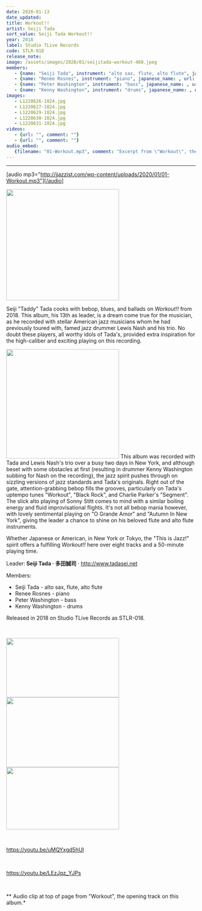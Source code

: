 ```yaml
---
date: 2020-01-13
date_updated: 
title: Workout!!
artist: Seiji Tada
sort_value: Seiji Tada Workout!!
year: 2018
label: Studio TLive Records
code: STLR-018
release_note: 
image: /assets/images/2020/01/seijitada-workout-460.jpeg
members:
   - {name: "Seiji Tada", instrument: "alto sax, flute, alto flute", japanese_name: , url: ""}
   - {name: "Renee Rosnes", instrument: "piano", japanese_name: , url: ""}
   - {name: "Peter Washington", instrument: "bass", japanese_name: , url: ""}
   - {name: "Kenny Washington", instrument: "drums", japanese_name: , url: ""}
images: 
   - L1220626-1024.jpg
   - L1220627-1024.jpg
   - L1220629-1024.jpg
   - L1220630-1024.jpg
   - L1220631-1024.jpg
videos: 
   - {url: "", comment: ""}
   - {url: "", comment: ""}
audio_embed:
   {filename: "01-Workout.mp3", comment: "Excerpt from \"Workout\", the opening track on this album:"}
---
```

---
[audio mp3="http://jjazzist.com/wp-content/uploads/2020/01/01-Workout.mp3"][/audio]

<a href="http://jjazzist.com/wp-content/uploads/2020/01/L1220626.jpg"><img class="size-medium wp-image-4899 alignright" src="http://jjazzist.com/wp-content/uploads/2020/01/L1220626-300x296.jpg" alt="" width="300" height="296" /></a>

Seiji "Taddy" Tada cooks with bebop, blues, and ballads on *Workout!!* from 2018. This album, his 13th as leader, is a dream come true for the musician, as he recorded with stellar American jazz musicians whom he had previously toured with, famed jazz drummer Lewis Nash and his trio. No doubt these players, all worthy idols of Tada's, provided extra inspiration for the high-caliber and exciting playing on this recording.

<a href="http://jjazzist.com/wp-content/uploads/2020/01/L1220627.jpg"><img class="size-medium wp-image-4900 alignright" src="http://jjazzist.com/wp-content/uploads/2020/01/L1220627-300x291.jpg" alt="" width="300" height="291" /></a>
This album was recorded with Tada and Lewis Nash's trio over a busy two days in New York, and although beset with some obstacles at first (resulting in drummer Kenny Washington subbing for Nash on the recording), the jazz spirit pushes through on sizzling versions of jazz standards and Tada's originals. Right out of the gate, attention-grabbing bebop fills the grooves, particularly on Tada's uptempo tunes "Workout", "Black Rock", and Charlie Parker's "Segment". The slick alto playing of Sonny Stitt comes to mind with a similar boiling energy and fluid improvisational flights. It's not all bebop mania however, with lovely sentimental playing on "O Grande Amor" and "Autumn In New York", giving the leader a chance to shine on his beloved flute and alto flute instruments.

Whether Japanese or American, in New York or Tokyo, the "This is Jazz!" spirit offers a fulfilling *Workout!!* here over eight tracks and a 50-minute playing time.

Leader:<strong> Seiji Tada · 多田誠司</strong> · <a href="http://www.tadasei.net">http://www.tadasei.net</a>

Members:
<ul>
 	<li>Seiji Tada - alto sax, flute, alto flute</li>
 	<li>Renee Rosnes - piano</li>
 	<li>Peter Washington - bass</li>
 	<li>Kenny Washington - drums</li>
</ul>
Released in 2018 on Studio TLive Records as STLR-018.

&nbsp;

<a href="http://jjazzist.com/wp-content/uploads/2020/01/L1220629.jpg"><img class="alignnone size-medium wp-image-4901" src="http://jjazzist.com/wp-content/uploads/2020/01/L1220629-300x158.jpg" alt="" width="300" height="158" /></a> <a href="http://jjazzist.com/wp-content/uploads/2020/01/L1220630.jpg"><img class="alignnone size-medium wp-image-4902" src="http://jjazzist.com/wp-content/uploads/2020/01/L1220630-300x186.jpg" alt="" width="300" height="186" /></a> <a href="http://jjazzist.com/wp-content/uploads/2020/01/L1220631.jpg"><img class="alignnone size-medium wp-image-4903" src="http://jjazzist.com/wp-content/uploads/2020/01/L1220631-300x166.jpg" alt="" width="300" height="166" /></a>

&nbsp;

https://youtu.be/uMQYxgd5hUI

&nbsp;

https://youtu.be/LEzJqz_YJPs

&nbsp;

** Audio clip at top of page from "Workout", the opening track on this album.*


